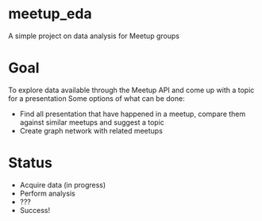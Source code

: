 # meetup_eda
A simple project on data analysis for Meetup groups

# Goal
To explore data available through the Meetup API and come up with a topic for a presentation
Some options of what can be done:
- Find all presentation that have happened in a meetup, compare them against similar meetups and suggest a topic
- Create graph network with related meetups

# Status
- Acquire data (in progress)
- Perform analysis
- ???
- Success!
